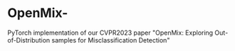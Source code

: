 # OpenMix-
PyTorch implementation of our CVPR2023 paper "OpenMix: Exploring Out-of-Distribution samples for Misclassification Detection"

